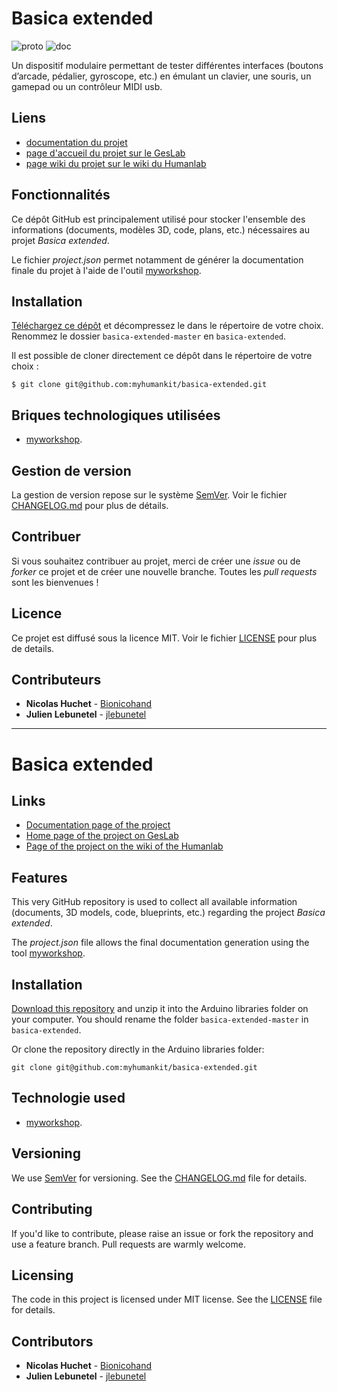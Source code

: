 # Basica extended
![proto](https://img.shields.io/badge/proto-en%20cours-orange.svg "proto")
![doc](https://img.shields.io/badge/doc-en%20cours-orange.svg "doc")

Un dispositif modulaire permettant de tester différentes interfaces (boutons d’arcade, pédalier, gyroscope, etc.) en émulant un clavier, une souris, un gamepad ou un contrôleur MIDI usb.

## Liens
 * [documentation du projet](https://docs.humanlab.me/myhumankit/basica-extended)
 * [page d'accueil du projet sur le GesLab](https://rennes.humanlab.me/projet/basica-extended/)
 * [page wiki du projet sur le wiki du Humanlab](http://wikilab.myhumankit.org/index.php?title=Projets:Basica_extended)


## Fonctionnalités
Ce dépôt GitHub est principalement utilisé pour stocker l'ensemble des informations (documents, modèles 3D, code, plans, etc.) nécessaires au projet _Basica extended_.

Le fichier _project.json_ permet notamment de générer la documentation finale du projet à l'aide de l'outil [myworkshop](https://github.com/myhumankit/myworkshop).

## Installation
[Téléchargez ce dépôt](https://github.com/myhumankit/basica-extended/archive/master.zip) et décompressez le dans le répertoire de votre choix. Renommez le dossier `basica-extended-master` en `basica-extended`.

Il est possible de cloner directement ce dépôt dans le répertoire de votre choix :

```
$ git clone git@github.com:myhumankit/basica-extended.git
```

## Briques technologiques utilisées
 * [myworkshop](https://github.com/myhumankit/myworkshop).

## Gestion de version
La gestion de version repose sur le système [SemVer](http://semver.org/). Voir le fichier [CHANGELOG.md](CHANGELOG.md) pour plus de détails.

## Contribuer
Si vous souhaitez contribuer au projet, merci de créer une _issue_ ou de _forker_ ce projet et de créer une nouvelle branche. Toutes les _pull requests_ sont les bienvenues !

## Licence
Ce projet est diffusé sous la licence MIT. Voir le fichier [LICENSE](LICENSE) pour plus de details.

## Contributeurs
 * **Nicolas Huchet** - [Bionicohand](https://bionico.org/)
 * **Julien Lebunetel** - [jlebunetel](https://github.com/jlebunetel)

---

# Basica extended

## Links
 * [Documentation page of the project](https://docs.humanlab.me/myhumankit/basica-extended)
 * [Home page of the project on GesLab](https://rennes.humanlab.me/projet/basica-extended/)
 * [Page of the project on the wiki of the Humanlab](http://wikilab.myhumankit.org/index.php?title=Projets:Basica_extended)


## Features
This very GitHub repository is used to collect all available information (documents, 3D models, code, blueprints, etc.) regarding the project _Basica extended_.

The _project.json_ file allows the final documentation generation using the tool [myworkshop](https://github.com/myhumankit/myworkshop).

## Installation
[Download this repository](https://github.com/myhumankit/basica-extended/archive/master.zip) and unzip it into the Arduino libraries folder on your computer. You should rename the folder `basica-extended-master` in `basica-extended`.

Or clone the repository directly in the Arduino libraries folder:

```
git clone git@github.com:myhumankit/basica-extended.git
```

## Technologie used
 * [myworkshop](https://github.com/myhumankit/myworkshop).

## Versioning
We use [SemVer](http://semver.org/) for versioning. See the [CHANGELOG.md](CHANGELOG.md) file for details.

## Contributing
If you'd like to contribute, please raise an issue or fork the repository and use a feature branch. Pull requests are warmly welcome.

## Licensing
The code in this project is licensed under MIT license. See the [LICENSE](LICENSE) file for details.

## Contributors
 * **Nicolas Huchet** - [Bionicohand](https://bionico.org/)
 * **Julien Lebunetel** - [jlebunetel](https://github.com/jlebunetel)
